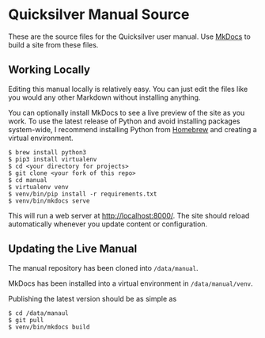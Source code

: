 # Quicksilver Manual Source #

These are the source files for the Quicksilver user manual. Use [MkDocs][] to build a site from these files.

## Working Locally ##

Editing this manual locally is relatively easy. You can just edit the files like you would any other Markdown without installing anything.

You can optionally install MkDocs to see a live preview of the site as you work. To use the latest release of Python and avoid installing packages system-wide, I recommend installing Python from [Homebrew][] and creating a virtual environment.

    $ brew install python3
    $ pip3 install virtualenv
    $ cd <your directory for projects>
    $ git clone <your fork of this repo>
    $ cd manual
    $ virtualenv venv
    $ venv/bin/pip install -r requirements.txt
    $ venv/bin/mkdocs serve

This will run a web server at <http://localhost:8000/>. The site should reload automatically whenever you update content or configuration.

## Updating the Live Manual ##

The manual repository has been cloned into `/data/manual`.

MkDocs has been installed into a virtual environment in `/data/manual/venv`.

Publishing the latest version should be as simple as

    $ cd /data/manaul
    $ git pull
    $ venv/bin/mkdocs build

[MkDocs]: http://www.mkdocs.org/
[Homebrew]: https://brew.sh/
